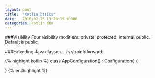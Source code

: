 ```yaml
---
layout: post
title:  "Kotlin basics"
date:   2016-02-26 13:20:15 +0000
categories: kotlin dev
---
```


###Visibility
Four visibility modifiers: private, protected, internal, public.
Default is public

###Extending Java classes
... is straightforward:

{% highlight kotlin %}
class AppConfiguration() : Configuration() {

}
{% endhighlight %}
